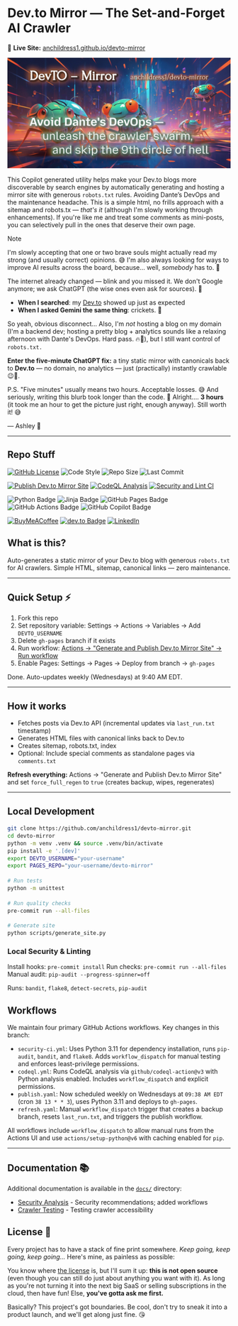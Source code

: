 # Dev.to Mirror — The Set-and-Forget AI Crawler

🔗 **Live Site:** [anchildress1.github.io/devto-mirror](https://anchildress1.github.io/devto-mirror/)



![anchildress1/devto-mirror social card: A colorful crawler](https://github.com/anchildress1/devto-mirror/blob/main/assets/devto-mirror.jpg)

This Copilot generated utility helps make your Dev.to blogs more discoverable by search engines by automatically generating and hosting a mirror site with generous `robots.txt` rules. Avoiding Dante’s DevOps and the maintenance headache. This is a simple html, no frills approach with a sitemap and robots.tx — _that's it_ (although I'm slowly working through enhancements). If you're like me and treat some comments as mini-posts, you can selectively pull in the ones that deserve their own page.

> [!NOTE]
>
> I'm slowly accepting that one or two brave souls might actually read my strong (and usually correct) opinions. 😅 I'm also always looking for ways to improve AI results across the board, because... well, _somebody_ has to. 🧠
>
> The internet already changed — blink and you missed it. We don't Google anymore; we ask ChatGPT (the wise ones even ask for sources). 🤖
>  - **When I searched**: my [Dev.to](https://dev.to/anchildress1) showed up just as expected
>  - **When I asked Gemini the same thing**: crickets. 🦗
>
> So yeah, obvious disconnect... Also, I'm _not_ hosting a blog on my domain (I'm a backend dev; hosting a pretty blog + analytics sounds like a relaxing afternoon with Dante's DevOps. Hard pass. 🔥🫠), but I still want control of `robots.txt.`
>
> **Enter the five-minute ChatGPT fix:** a tiny static mirror with canonicals back to **Dev.to** — no domain, no analytics — just (practically) instantly crawlable 😉🐜.
>
> P.S. "Five minutes" usually means two hours. Acceptable losses. 😅 And seriously, writing this blurb took longer than the code. 🤨 Alright.... **3 hours** (it took me an hour to get the picture just right, enough anyway). Still worth it! 😅
>
> — Ashley 🦄

---

## Repo Stuff

[![GitHub License](https://img.shields.io/badge/license-Polyform_Shield_1.0.0-yellow?style=flat)](./LICENSE) ![Code Style](https://img.shields.io/badge/code%20style-black-000000.svg?style=flat) ![Repo Size](https://img.shields.io/github/repo-size/anchildress1/devto-mirror?style=flat) ![Last Commit](https://img.shields.io/github/last-commit/anchildress1/devto-mirror?style=flat)

[![Publish Dev.to Mirror Site](https://github.com/anchildress1/devto-mirror/actions/workflows/publish.yaml/badge.svg?branch=main&style=flat)](https://github.com/anchildress1/devto-mirror/actions/workflows/publish.yaml) [![CodeQL Analysis](https://github.com/anchildress1/devto-mirror/actions/workflows/codeql.yml/badge.svg?style=flat)](https://github.com/anchildress1/devto-mirror/actions/workflows/codeql.yml) [![Security and Lint CI](https://github.com/anchildress1/devto-mirror/actions/workflows/security-ci.yml/badge.svg?style=flat)](https://github.com/anchildress1/devto-mirror/actions/workflows/security-ci.yml)

![Python Badge](https://img.shields.io/badge/dynamic/toml?url=https%3A%2F%2Fraw.githubusercontent.com%2Fanchildress1%2Fdevto-mirror%2Frefs%2Fheads%2F001-upgrade-the-python%2Fpyproject.toml&query=%24.project.requires-python&style=flat&logo=python&logoColor=fff&label=Python&color=3776AB) ![Jinja Badge](https://img.shields.io/badge/Jinja-7E0C1B?logo=jinja&logoColor=fff&style=flat) ![GitHub Pages Badge](https://img.shields.io/badge/GitHub%20Pages-222?logo=githubpages&logoColor=fff&style=flat) ![GitHub Actions Badge](https://img.shields.io/badge/GitHub%20Actions-2088FF?logo=githubactions&logoColor=fff&style=flat) ![GitHub Copilot Badge](https://img.shields.io/badge/GitHub%20Copilot-000?logo=githubcopilot&logoColor=fff&style=flat)

 [![BuyMeACoffee](https://img.shields.io/badge/Buy%20Me%20a%20Coffee-ffdd00?logo=buy-me-a-coffee&logoColor=black&style=flat)](https://www.buymeacoffee.com/anchildress1) [![dev.to Badge](https://img.shields.io/badge/dev.to-0A0A0A?logo=devdotto&logoColor=fff&style=flat)](https://dev.to/anchildress1) [![LinkedIn](https://img.shields.io/badge/LinkedIn-%230077B5.svg?logo=linkedin\&logoColor=white&style=flat)](https://www.linkedin.com/in/anchildress1/)

## What is this?

Auto-generates a static mirror of your Dev.to blog with generous `robots.txt` for AI crawlers. Simple HTML, sitemap, canonical links — zero maintenance.

---

## Quick Setup ⚡

1. Fork this repo
2. Set repository variable: Settings → Actions → Variables → Add `DEVTO_USERNAME`
3. Delete `gh-pages` branch if it exists
4. Run workflow: [Actions → "Generate and Publish Dev.to Mirror Site" → Run workflow](https://github.com/anchildress1/devto-mirror/actions)
5. Enable Pages: Settings → Pages → Deploy from branch → `gh-pages`

Done. Auto-updates weekly (Wednesdays) at 9:40 AM EDT.

---

## How it works

- Fetches posts via Dev.to API (incremental updates via `last_run.txt` timestamp)
- Generates HTML files with canonical links back to Dev.to
- Creates sitemap, robots.txt, index
- Optional: Include special comments as standalone pages via `comments.txt`

**Refresh everything:** Actions → "Generate and Publish Dev.to Mirror Site" and set `force_full_regen` to `true` (creates backup, wipes, regenerates)

---

## Local Development

```bash
git clone https://github.com/anchildress1/devto-mirror.git
cd devto-mirror
python -m venv .venv && source .venv/bin/activate
pip install -e '.[dev]'
export DEVTO_USERNAME="your-username"
export PAGES_REPO="your-username/devto-mirror"

# Run tests
python -m unittest

# Run quality checks
pre-commit run --all-files

# Generate site
python scripts/generate_site.py
```

### Local Security & Linting

Install hooks: `pre-commit install`
Run checks: `pre-commit run --all-files`
Manual audit: `pip-audit --progress-spinner=off`

Runs: `bandit`, `flake8`, `detect-secrets`, `pip-audit`

## Workflows

We maintain four primary GitHub Actions workflows. Key changes in this branch:

- `security-ci.yml`: Uses Python 3.11 for dependency installation, runs `pip-audit`, `bandit`, and `flake8`. Adds `workflow_dispatch` for manual testing and enforces least-privilege permissions.
- `codeql.yml`: Runs CodeQL analysis via `github/codeql-action@v3` with Python analysis enabled. Includes `workflow_dispatch` and explicit permissions.
- `publish.yaml`: Now scheduled weekly on Wednesdays at `09:38 AM EDT` (cron `38 13 * * 3`), uses Python 3.11 and deploys to `gh-pages`.
- `refresh.yaml`: Manual `workflow_dispatch` trigger that creates a backup branch, resets `last_run.txt`, and triggers the publish workflow.

All workflows include `workflow_dispatch` to allow manual runs from the Actions UI and use `actions/setup-python@v6` with caching enabled for `pip`.

---

## Documentation 📚

Additional documentation is available in the [`docs/`](./docs/) directory:

- [Security Analysis](./docs/SECURITY_ANALYSIS.md) - Security recommendations; added workflows
- [Crawler Testing](./docs/20251026_CRAWLER_TESTING.md) - Testing crawler accessibility

## License 📄

Every project has to have a stack of fine print somewhere. _Keep going, keep going, keep going..._ Here's mine, as painless as possible:

You know where [the license](./LICENSE) is, but I'll sum it up: **this is not open source** (even though you can still do just about anything you want with it). As long as you're not turning it into the next big SaaS or selling subscriptions in the cloud, then have fun! Else, **you've gotta ask me first.**

Basically? This project's got boundaries. Be cool, don't try to sneak it into a product launch, and we'll get along just fine. 😘
